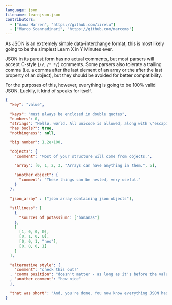```yaml
---
language: json
filename: learnjson.json
contributors:
  - ["Anna Harren", "https://github.com/iirelu"]
  - ["Marco Scannadinari", "https://github.com/marcoms"]
---
```


As JSON is an extremely simple data-interchange format, this is most likely going
to be the simplest Learn X in Y Minutes ever.

JSON in its purest form has no actual comments, but most parsers will accept
C-style (`//`, `/* */`) comments. Some parsers also tolerate a trailing comma
(i.e. a comma after the last element of an array or the after the last property of an object),
but they should be avoided for better compatibility.

For the purposes of this, however, everything is going to be 100% valid JSON. Luckily, it kind of speaks for itself.

```json
{
  "key": "value",

  "keys": "must always be enclosed in double quotes",
  "numbers": 0,
  "strings": "Hellø, wørld. All unicode is allowed, along with \"escaping\".",
  "has bools?": true,
  "nothingness": null,

  "big number": 1.2e+100,

  "objects": {
    "comment": "Most of your structure will come from objects.",

    "array": [0, 1, 2, 3, "Arrays can have anything in them.", 5],

    "another object": {
      "comment": "These things can be nested, very useful."
    }
  },
  
  "json_array" : ["json array containing json objects"],
  
  "silliness": [
    {
      "sources of potassium": ["bananas"]
    },
    [
      [1, 0, 0, 0],
      [0, 1, 0, 0],
      [0, 0, 1, "neo"],
      [0, 0, 0, 1]
    ]
  ],

  "alternative style": {
    "comment": "check this out!"
  , "comma position": "doesn't matter - as long as it's before the value, then it's valid"
  , "another comment": "how nice"
  },

  "that was short": "And, you're done. You now know everything JSON has to offer."
}
```
